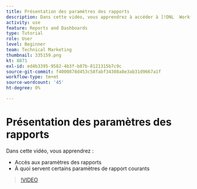 ```yaml
---
title: Présentation des paramètres des rapports
description: Dans cette vidéo, vous apprendrez à accéder à [!DNL  Workfront] paramètres de rapport et à quoi servent certains paramètres de rapport courants.
activity: use
feature: Reports and Dashboards
type: Tutorial
role: User
level: Beginner
team: Technical Marketing
thumbnail: 335159.png
kt: 8871
exl-id: ed4b3395-9582-4b3f-b87b-8121315b7c9c
source-git-commit: f4000878d453c58fabf34308a8e3ab31d9667a1f
workflow-type: tm+mt
source-wordcount: '45'
ht-degree: 0%

---
```


# Présentation des paramètres des rapports

Dans cette vidéo, vous apprendrez :

* Accès aux paramètres des rapports
* À quoi servent certains paramètres de rapport courants

>[!VIDEO](https://video.tv.adobe.com/v/335159/?quality=12)
